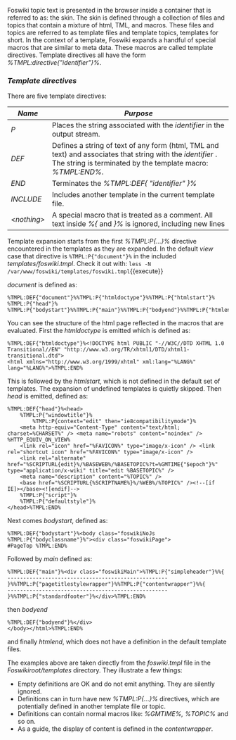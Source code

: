 Foswiki topic text is presented in the browser inside a container that is referred to as: the skin.
The skin is defined through a collection of files and topics that contain a mixture of html,  TML, and macros.
These files and topics are referred to as template files and template topics, templates for short.
In the context of a template, Foswiki expands a handful of special macros that are similar to meta data.
These macros are called template directives. Template directives all have the form _%TMPL:directive{"identifier"}%_.

<style>
pre + code {
			color: hsl(240,100%,75%);
			background-color:  hsla(0,0%,100%,0.2);
		}
</style>

### _Template directives_
There are five template directives:

| *Name* | *Purpose* |
|--------|-----------|
| _P_      |Places the string associated with the _identifier_ in the output stream. | 
| _DEF_ |Defines a string of text of any form (html, TML  and text) and associates that string with the _identifier_ .  The string is terminated by  the template macro: _%TMPL:END%_. |
| _END_ |Terminates the _%TMPL:DEF{ "identifier" }%_ |
| _INCLUDE_ |Includes another template in the current template file. |
| _&lt;nothing>_ |A special macro that is treated as a comment. All text inside _%{_ and _}%_ is ignored, including new lines |

Template expansion starts from the first _%TMPL:P{...}%_ directive encountered in the templates as they are expanded.
In the default _view_ case that directive is `%TMPL:P{"document"}%` in the included _templates/foswiki.tmpl_.
Check it out with: `less -N /var/www/foswiki/templates/foswiki.tmpl`{{execute}}

_document_ is defined as:<span class="p3" >
```
%TMPL:DEF{"document"}%%TMPL:P{"htmldoctype"}%%TMPL:P{"htmlstart"}%
%TMPL:P{"head"}%
%TMPL:P{"bodystart"}%%TMPL:P{"main"}%%TMPL:P{"bodyend"}%%TMPL:P{"htmlend"}%%TMPL:END%
```
</span>

You can see the structure of the html page reflected in the macros that are evaluated. First the _htmldoctype_ is emitted which is defined as:
```
%TMPL:DEF{"htmldoctype"}%<!DOCTYPE html PUBLIC "-//W3C//DTD XHTML 1.0 Transitional//EN" "http://www.w3.org/TR/xhtml1/DTD/xhtml1-transitional.dtd">
<html xmlns="http://www.w3.org/1999/xhtml" xml:lang="%LANG%" lang="%LANG%">%TMPL:END%
```

This is followed by the _htmlstart_, which is not defined in the default set of templates.
The expansion of undefined templates is quietly skipped.  Then _head_ is emitted, defined as:
```
%TMPL:DEF{"head"}%<head>
	%TMPL:P{"windowtitle"}%
        %TMPL:P{context="edit" then="ie8compatibilitymode"}%
	<meta http-equiv="Content-Type" content="text/html; charset=%CHARSET%" /> <meta name="robots" content="noindex" /> %HTTP_EQUIV_ON_VIEW%
	<link rel="icon" href="%FAVICON%" type="image/x-icon" /> <link rel="shortcut icon" href="%FAVICON%" type="image/x-icon" />
	<link rel="alternate" href="%SCRIPTURL{edit}%/%BASEWEB%/%BASETOPIC%?t=%GMTIME{"$epoch"}%" type="application/x-wiki" title="edit %BASETOPIC%" />
	<meta name="description" content="%TOPIC%" />
    <base href="%SCRIPTURL{%SCRIPTNAME%}%/%WEB%/%TOPIC%" /><!--[if IE]></base><![endif]-->
	%TMPL:P{"script"}%
	%TMPL:P{"defaultstyle"}%
</head>%TMPL:END%
```

Next comes _bodystart_,  defined as:
```
%TMPL:DEF{"bodystart"}%<body class="foswikiNoJs %TMPL:P{"bodyclassname"}%"><div class="foswikiPage">
#PageTop %TMPL:END%
```

Followed by _main_ defined as:
```
%TMPL:DEF{"main"}%<div class="foswikiMain">%TMPL:P{"simpleheader"}%%{
---------------------------------------------------
}%%TMPL:P{"pagetitlestylewrapper"}%%TMPL:P{"contentwrapper"}%%{
---------------------------------------------------
}%%TMPL:P{"standardfooter"}%</div>%TMPL:END%
```
then _bodyend_
```
%TMPL:DEF{"bodyend"}%</div>
</body></html>%TMPL:END%
```

and finally _htmlend_, which does not have a definition in the default template files.

The examples above are taken directly from the _foswiki.tmpl_ file in the _Foswikiroot/templates_ directory. They illustrate a few things:
*   Empty definitions are OK and do not emit anything. They are silently ignored.
*   Definitions can in turn have new _%TMPL:P{...}%_ directives, which are potentially defined in another template file or topic.
*   Definitions can contain normal macros like: _%GMTIME%, %TOPIC%_ and so on. 
*   As a guide, the display of content is defined in the _contentwrapper_. 


